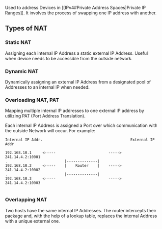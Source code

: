 Used to address Devices in [[IPv4#Private Address Spaces|Private IP Ranges]]. It involves the process of swapping one IP address with another.

## Types of NAT
### Static NAT
Assigning each internal IP Address a static external IP Address. Useful when device needs to be accessible from the outside network.

### Dynamic NAT
Dynamically assigning an external IP Address from a designated pool of Addresses to an internal IP when needed.

### Overloading NAT, PAT
Mapping multiple internal IP addresses to one external IP address by utilizing PAT (Port Address Translation).

Each internal IP Address is assigned a Port over which communication with the outside Network will occur. For example:

```
Internal IP Addr.                                        External IP Addr

192.168.10.1     <-----                        ----->    241.14.4.2:10001
.                          |--------------|
192.168.10.2     <-----    |    Router    |    ----->    241.14.4.2:10002
.                          |--------------|    
192.168.10.3     <-----                        ----->    241.14.4.2:10003


```

### Overlapping NAT
Two hosts have the same internal IP Addresses. The router intercepts their package and, with the help of a lookup table, replaces the internal Address with a unique external one.
